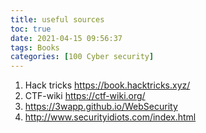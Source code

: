 ```yaml
---
title: useful sources
toc: true
date: 2021-04-15 09:56:37
tags: Books
categories: [100 Cyber security]
---
```



1. Hack tricks https://book.hacktricks.xyz/
1. CTF-wiki https://ctf-wiki.org/
1. https://3wapp.github.io/WebSecurity
1. http://www.securityidiots.com/index.html
